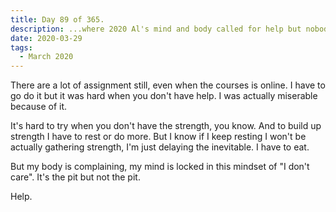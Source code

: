 ```yaml
---
title: Day 89 of 365.
description: ...where 2020 Al's mind and body called for help but nobody is listening.
date: 2020-03-29
tags:
  - March 2020
---
```


There are a lot of assignment still, even when the courses is online. I have to go do it but it was hard when you don't have help. I was actually miserable because of it.

It's hard to try when you don't have the strength, you know. And to build up strength I have to rest or do more. But I know if I keep resting I won't be actually gathering strength, I'm just delaying the inevitable. I have to eat.

But my body is complaining, my mind is locked in this mindset of "I don't care". It's the pit but not the pit.

Help.